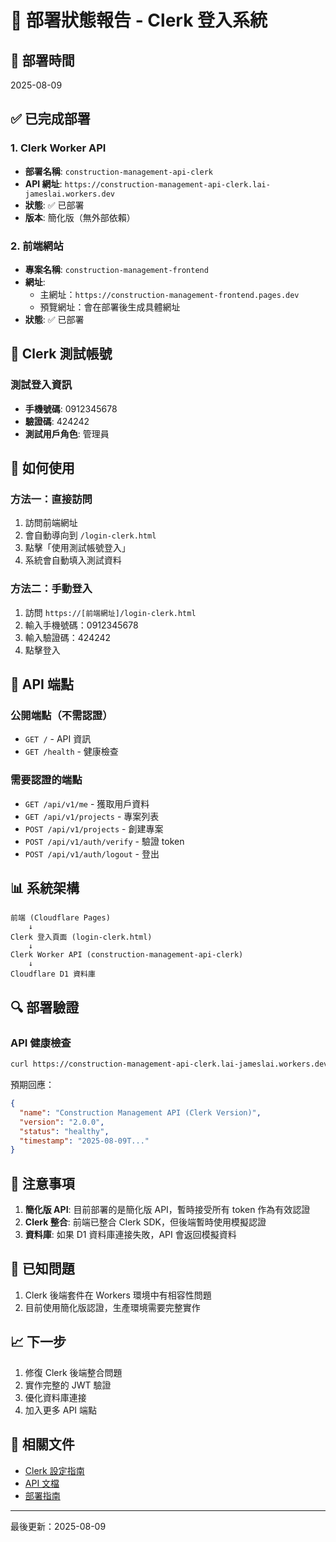 # 🚀 部署狀態報告 - Clerk 登入系統

## 📅 部署時間
2025-08-09

## ✅ 已完成部署

### 1. **Clerk Worker API**
- **部署名稱**: `construction-management-api-clerk`
- **API 網址**: `https://construction-management-api-clerk.lai-jameslai.workers.dev`
- **狀態**: ✅ 已部署
- **版本**: 簡化版（無外部依賴）

### 2. **前端網站**
- **專案名稱**: `construction-management-frontend`
- **網址**: 
  - 主網址：`https://construction-management-frontend.pages.dev`
  - 預覽網址：會在部署後生成具體網址
- **狀態**: ✅ 已部署

## 🔑 Clerk 測試帳號

### 測試登入資訊
- **手機號碼**: 0912345678
- **驗證碼**: 424242
- **測試用戶角色**: 管理員

## 📱 如何使用

### 方法一：直接訪問
1. 訪問前端網址
2. 會自動導向到 `/login-clerk.html`
3. 點擊「使用測試帳號登入」
4. 系統會自動填入測試資料

### 方法二：手動登入
1. 訪問 `https://[前端網址]/login-clerk.html`
2. 輸入手機號碼：0912345678
3. 輸入驗證碼：424242
4. 點擊登入

## 🔧 API 端點

### 公開端點（不需認證）
- `GET /` - API 資訊
- `GET /health` - 健康檢查

### 需要認證的端點
- `GET /api/v1/me` - 獲取用戶資料
- `GET /api/v1/projects` - 專案列表
- `POST /api/v1/projects` - 創建專案
- `POST /api/v1/auth/verify` - 驗證 token
- `POST /api/v1/auth/logout` - 登出

## 📊 系統架構

```
前端 (Cloudflare Pages)
    ↓
Clerk 登入頁面 (login-clerk.html)
    ↓
Clerk Worker API (construction-management-api-clerk)
    ↓
Cloudflare D1 資料庫
```

## 🔍 部署驗證

### API 健康檢查
```bash
curl https://construction-management-api-clerk.lai-jameslai.workers.dev/health
```

預期回應：
```json
{
  "name": "Construction Management API (Clerk Version)",
  "version": "2.0.0",
  "status": "healthy",
  "timestamp": "2025-08-09T..."
}
```

## 📝 注意事項

1. **簡化版 API**: 目前部署的是簡化版 API，暫時接受所有 token 作為有效認證
2. **Clerk 整合**: 前端已整合 Clerk SDK，但後端暫時使用模擬認證
3. **資料庫**: 如果 D1 資料庫連接失敗，API 會返回模擬資料

## 🚨 已知問題

1. Clerk 後端套件在 Workers 環境中有相容性問題
2. 目前使用簡化版認證，生產環境需要完整實作

## 📈 下一步

1. 修復 Clerk 後端整合問題
2. 實作完整的 JWT 驗證
3. 優化資料庫連接
4. 加入更多 API 端點

## 🔗 相關文件

- [Clerk 設定指南](CLERK-SETUP-GUIDE.md)
- [API 文檔](workers/README.md)
- [部署指南](DEPLOYMENT.md)

---
最後更新：2025-08-09
